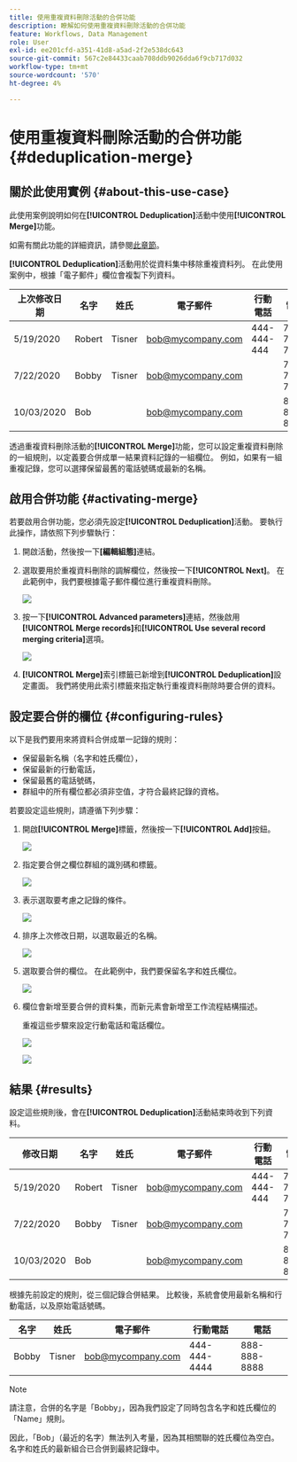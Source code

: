 ```yaml
---
title: 使用重複資料刪除活動的合併功能
description: 瞭解如何使用重複資料刪除活動的合併功能
feature: Workflows, Data Management
role: User
exl-id: ee201cfd-a351-41d8-a5ad-2f2e538dc643
source-git-commit: 567c2e84433caab708ddb9026dda6f9cb717d032
workflow-type: tm+mt
source-wordcount: '570'
ht-degree: 4%

---
```


# 使用重複資料刪除活動的合併功能 {#deduplication-merge}



## 關於此使用實例 {#about-this-use-case}

此使用案例說明如何在&#x200B;**[!UICONTROL Deduplication]**&#x200B;活動中使用&#x200B;**[!UICONTROL Merge]**&#x200B;功能。

如需有關此功能的詳細資訊，請參閱[此章節](deduplication.md#merging-fields-into-single-record)。

**[!UICONTROL Deduplication]**&#x200B;活動用於從資料集中移除重複資料列。 在此使用案例中，根據「電子郵件」欄位會複製下列資料。

| 上次修改日期 | 名字 | 姓氏 | 電子郵件 | 行動電話 | 電話 |
|-----|------------|-----------|-------|--------------|------|
| 5/19/2020 | Robert | Tisner | bob@mycompany.com | 444-444-444 | 777-777-7777 |
| 7/22/2020 | Bobby | Tisner | bob@mycompany.com | | 777-777-7777 |
| 10/03/2020 | Bob |  | bob@mycompany.com | | 888-888-8888 |

透過重複資料刪除活動的&#x200B;**[!UICONTROL Merge]**&#x200B;功能，您可以設定重複資料刪除的一組規則，以定義要合併成單一結果資料記錄的一組欄位。 例如，如果有一組重複記錄，您可以選擇保留最舊的電話號碼或最新的名稱。

## 啟用合併功能 {#activating-merge}


若要啟用合併功能，您必須先設定&#x200B;**[!UICONTROL Deduplication]**&#x200B;活動。 要執行此操作，請依照下列步驟執行：

1. 開啟活動，然後按一下&#x200B;**[編輯組態]**&#x200B;連結。

1. 選取要用於重複資料刪除的調解欄位，然後按一下&#x200B;**[!UICONTROL Next]**。 在此範例中，我們要根據電子郵件欄位進行重複資料刪除。

   ![](assets/uc_merge_edit.png)

1. 按一下&#x200B;**[!UICONTROL Advanced parameters]**&#x200B;連結，然後啟用&#x200B;**[!UICONTROL Merge records]**&#x200B;和&#x200B;**[!UICONTROL Use several record merging criteria]**&#x200B;選項。

   ![](assets/uc_merge_advanced_parameters.png)

1. **[!UICONTROL Merge]**&#x200B;索引標籤已新增到&#x200B;**[!UICONTROL Deduplication]**&#x200B;設定畫面。 我們將使用此索引標籤來指定執行重複資料刪除時要合併的資料。

## 設定要合併的欄位 {#configuring-rules}

以下是我們要用來將資料合併成單一記錄的規則：

* 保留最新名稱（名字和姓氏欄位），
* 保留最新的行動電話，
* 保留最舊的電話號碼，
* 群組中的所有欄位都必須非空值，才符合最終記錄的資格。

若要設定這些規則，請遵循下列步驟：

1. 開啟&#x200B;**[!UICONTROL Merge]**&#x200B;標籤，然後按一下&#x200B;**[!UICONTROL Add]**&#x200B;按鈕。

   ![](assets/uc_merge_add.png)

1. 指定要合併之欄位群組的識別碼和標籤。

   ![](assets/uc_merge_identifier.png)

1. 表示選取要考慮之記錄的條件。

   ![](assets/uc_merge_filter.png)

1. 排序上次修改日期，以選取最近的名稱。

   ![](assets/uc_merge_sort.png)

1. 選取要合併的欄位。 在此範例中，我們要保留名字和姓氏欄位。

   ![](assets/uc_merge_keep.png)

1. 欄位會新增至要合併的資料集，而新元素會新增至工作流程結構描述。

   重複這些步驟來設定行動電話和電話欄位。

   ![](assets/dedup8.png)

   ![](assets/dedup9.png)

## 結果 {#results}

設定這些規則後，會在&#x200B;**[!UICONTROL Deduplication]**&#x200B;活動結束時收到下列資料。

| 修改日期 | 名字 | 姓氏 | 電子郵件 | 行動電話 | 電話 |
|-----|------------|-----------|-------|--------------|------|
| 5/19/2020 | Robert | Tisner | bob@mycompany.com | 444-444-444 | 777-777-7777 |
| 7/22/2020 | Bobby | Tisner | bob@mycompany.com | | 777-777-7777 |
| 10/03/2020 | Bob |  | bob@mycompany.com | | 888-888-8888 |

根據先前設定的規則，從三個記錄合併結果。 比較後，系統會使用最新名稱和行動電話，以及原始電話號碼。

| 名字 | 姓氏 | 電子郵件 | 行動電話 | 電話 |
|------------|-----------|-------|--------------|------|
| Bobby | Tisner | bob@mycompany.com | 444-444-4444 | 888-888-8888 |

>[!NOTE]
>
> 請注意，合併的名字是「Bobby」，因為我們設定了同時包含名字和姓氏欄位的「Name」規則。
>
>因此，「Bob」（最近的名字）無法列入考量，因為其相關聯的姓氏欄位為空白。 名字和姓氏的最新組合已合併到最終記錄中。
